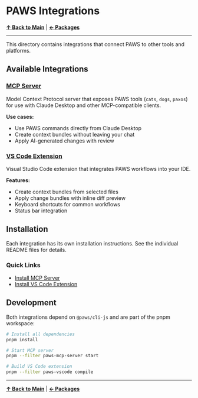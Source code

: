 # PAWS Integrations

**[↑ Back to Main](../README.md)** | **[← Packages](../packages/README.md)**

---

This directory contains integrations that connect PAWS to other tools and platforms.

## Available Integrations

### [MCP Server](mcp/README.md)
Model Context Protocol server that exposes PAWS tools (`cats`, `dogs`, `paxos`) for use with Claude Desktop and other MCP-compatible clients.

**Use cases:**
- Use PAWS commands directly from Claude Desktop
- Create context bundles without leaving your chat
- Apply AI-generated changes with review

### [VS Code Extension](vscode/README.md)
Visual Studio Code extension that integrates PAWS workflows into your IDE.

**Features:**
- Create context bundles from selected files
- Apply change bundles with inline diff preview
- Keyboard shortcuts for common workflows
- Status bar integration

## Installation

Each integration has its own installation instructions. See the individual README files for details.

### Quick Links

- [Install MCP Server](mcp/README.md#installation)
- [Install VS Code Extension](vscode/README.md#installation)

## Development

Both integrations depend on `@paws/cli-js` and are part of the pnpm workspace:

```bash
# Install all dependencies
pnpm install

# Start MCP server
pnpm --filter paws-mcp-server start

# Build VS Code extension
pnpm --filter paws-vscode compile
```

---

**[↑ Back to Main](../README.md)** | **[← Packages](../packages/README.md)**
